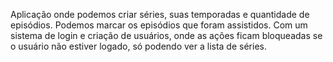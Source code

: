 <p>Aplicação onde podemos criar séries, suas temporadas e quantidade de episódios. Podemos marcar os episódios que foram assistidos. Com um sistema de login e criação de usuários, onde as ações ficam bloqueadas se o usuário não estiver logado, só podendo ver a lista de séries.</p>
